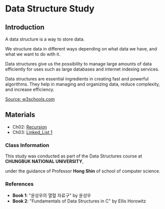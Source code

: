 # Data Structure Study

## Introduction
A data structure is a way to store data.

We structure data in different ways depending on what data we have, and what we want to do with it.

Data structures give us the possibility to manage large amounts of data efficiently for uses such as large databases and internet indexing services.

Data structures are essential ingredients in creating fast and powerful algorithms. They help in managing and organizing data, reduce complexity, and increase efficiency.

[Source: w3schools.com]([https://www.w3schools.com](https://www.w3schools.com/dsa/dsa_intro.php))

## Materials
- Ch02: [Recursion](https://github.com/kongkang123123/DataStructures/tree/main/.ETC/Recursion)
- Ch03: [Linked_List 1](https://github.com/kongkang123123/DataStructures/tree/main/Linked%20Lists/%EC%97%B4%ED%98%88%20%EC%9E%90%EB%A3%8C%EA%B5%AC%EC%A1%B0%20%EC%98%88%EC%A0%9C/Ch03)

### Class Information
This study was conducted as part of the Data Structures course at **CHUNGBUK NATIONAL UNIVERSITY**, 

under the guidance of Professor **Hong Shin** of school of computer science.

### References
- **Book 1**: "윤성우의 열혈 자료구" by 윤성우
- **Book 2**: "Fundamentals of Data Structures in C" by Ellis Horowitz

